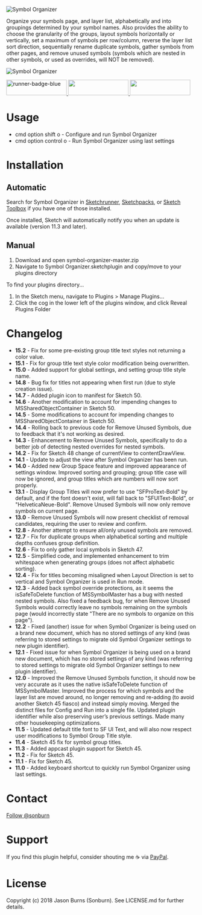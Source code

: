 ![Symbol Organizer](https://raw.githubusercontent.com/sonburn/symbol-organizer/master/logo.png)

Organize your symbols page, and layer list, alphabetically and into groupings determined by your symbol names. Also provides the ability to choose the granularity of the groups, layout symbols horizontally or vertically, set a maximum of symbols per row/column, reverse the layer list sort direction, sequentially rename duplicate symbols, gather symbols from other pages, and remove unused symbols (symbols which are nested in other symbols, or used as overrides, will NOT be removed).

![Symbol Organizer](https://raw.githubusercontent.com/sonburn/symbol-organizer/master/Screenshots/Symbol%20Organizer.png)

<a href="http://bit.ly/SketchRunnerWebsite">
	<img width="160" height="41" src="http://bit.ly/RunnerBadgeBlue" alt="runner-badge-blue">
</a>

<a href="https://sketchpacks.com/sonburn/symbol-organizer/install">
	<img width="160" height="41" src="http://sketchpacks-com.s3.amazonaws.com/assets/badges/sketchpacks-badge-install.png" >
</a>

<a href="https://www.paypal.me/sonburn">
	<img width="160" height="41" src="https://raw.githubusercontent.com/DWilliames/PDF-export-sketch-plugin/master/images/paypal-badge.png">
</a>

# Usage

* cmd option shift o - Configure and run Symbol Organizer
* cmd option control o - Run Symbol Organizer using last settings

# Installation

## Automatic
Search for Symbol Organizer in [Sketchrunner](http://sketchrunner.com/), [Sketchpacks](https://sketchpacks.com/), or [Sketch Toolbox](http://sketchtoolbox.com/) if you have one of those installed.

Once installed, Sketch will automatically notify you when an update is available (version 11.3 and later).

## Manual

1. Download and open symbol-organizer-master.zip
2. Navigate to Symbol Organizer.sketchplugin and copy/move to your plugins directory

To find your plugins directory...

1. In the Sketch menu, navigate to Plugins > Manage Plugins...
2. Click the cog in the lower left of the plugins window, and click Reveal Plugins Folder

# Changelog

* **15.2** - Fix for some pre-existing group title text styles not returning a color value.
* **15.1** - Fix for group title text style color modification being overwritten.
* **15.0** - Added support for global settings, and setting group title style name.
* **14.8** - Bug fix for titles not appearing when first run (due to style creation issue).
* **14.7** - Added plugin icon to manifest for Sketch 50.
* **14.6** - Another modification to account for impending changes to MSSharedObjectContainer in Sketch 50.
* **14.5** - Some modifications to account for impending changes to MSSharedObjectContainer in Sketch 50.
* **14.4** - Rolling back to previous code for Remove Unused Symbols, due to feedback that it's not working as desired.
* **14.3** - Enhancement to Remove Unused Symbols, specifically to do a better job of detecting nested overrides for nested symbols.
* **14.2** - Fix for Sketch 48 change of currentView to contentDrawView.
* **14.1** - Update to adjust the view after Symbol Organizer has been run.
* **14.0** - Added new Group Space feature and improved appearance of settings window. Improved sorting and grouping; group title case will now be ignored, and group titles which are numbers will now sort properly.
* **13.1** - Display Group Titles will now prefer to use "SFProText-Bold" by default, and if the font doesn't exist, will fall back to "SFUIText-Bold", or "HelveticaNeue-Bold". Remove Unused Symbols will now only remove symbols on current page.
* **13.0** - Remove Unused Symbols will now present checklist of removal candidates, requiring the user to review and confirm.
* **12.8** - Another attempt to ensure all/only unused symbols are removed.
* **12.7** - Fix for duplicate groups when alphabetical sorting and multiple depths confuses group definition.
* **12.6** - Fix to only gather local symbols in Sketch 47.
* **12.5** - Simplified code, and implemented enhancement to trim whitespace when generating groups (does not affect alphabetic sorting).
* **12.4** - Fix for titles becoming misaligned when Layout Direction is set to vertical and Symbol Organizer is used in Run mode.
* **12.3** - Added back symbol override protections, as it seems the isSafeToDelete function of MSSymbolMaster has a bug with nested nested symbols. Also fixed a feedback bug, for when Remove Unused Symbols would correctly leave no symbols remaining on the symbols page (would incorrectly state "There are no symbols to organize on this page").
* **12.2** - Fixed (another) issue for when Symbol Organizer is being used on a brand new document, which has no stored settings of any kind (was referring to stored settings to migrate old Symbol Organizer settings to new plugin identifier).
* **12.1** - Fixed issue for when Symbol Organizer is being used on a brand new document, which has no stored settings of any kind (was referring to stored settings to migrate old Symbol Organizer settings to new plugin identifier).
* **12.0** - Improved the Remove Unused Symbols function, it should now be very accurate as it uses the native isSafeToDelete function of MSSymbolMaster. Improved the process for which symbols and the layer list are moved around, no longer removing and re-adding (to avoid another Sketch 45 fiasco) and instead simply moving. Merged the distinct files for Config and Run into a single file. Updated plugin identifier while also preserving user’s previous settings. Made many other housekeeping optimizations.
* **11.5** - Updated default title font to SF UI Text, and will also now respect user modifications to Symbol Group Title style.
* **11.4** - Sketch 45 fix for symbol group titles.
* **11.3** - Added appcast plugin support for Sketch 45.
* **11.2** - Fix for Sketch 45.
* **11.1** - Fix for Sketch 45.
* **11.0** - Added keyboard shortcut to quickly run Symbol Organizer using last settings.

# Contact

<a class="twitter-follow-button" href="https://twitter.com/sonburn">Follow @sonburn</a>

# Support

If you find this plugin helpful, consider shouting me ☕️ via <a href="https://www.paypal.me/sonburn">PayPal</a>.

# License

Copyright (c) 2018 Jason Burns (Sonburn). See LICENSE.md for further details.
